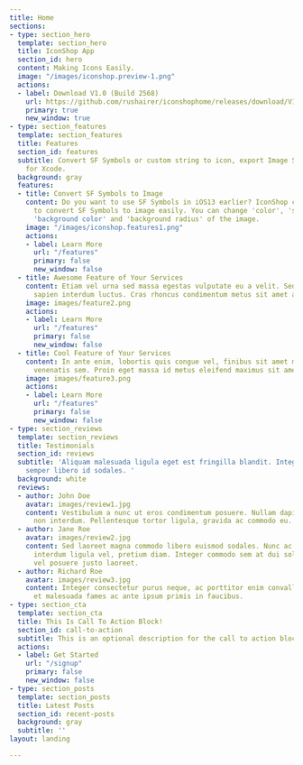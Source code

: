 ```yaml
---
title: Home
sections:
- type: section_hero
  template: section_hero
  title: IconShop App
  section_id: hero
  content: Making Icons Easily.
  image: "/images/iconshop.preview-1.png"
  actions:
  - label: Download V1.0 (Build 2568)
    url: https://github.com/rushairer/iconshophome/releases/download/V1.0/IconShop_V1.0_Build2568.dmg
    primary: true
    new_window: true
- type: section_features
  template: section_features
  title: Features
  section_id: features
  subtitle: Convert SF Symbols or custom string to icon, export Image Set or App Icon
    for Xcode.
  background: gray
  features:
  - title: Convert SF Symbols to Image
    content: Do you want to use SF Symbols in iOS13 earlier? IconShop can help you
      to convert SF Symbols to image easily. You can change 'color', 'scale', 'rotation',
      'background color' and 'background radius' of the image.
    image: "/images/iconshop.features1.png"
    actions:
    - label: Learn More
      url: "/features"
      primary: false
      new_window: false
  - title: Awesome Feature of Your Services
    content: Etiam vel urna sed massa egestas vulputate eu a velit. Sed ut nisl nec
      sapien interdum luctus. Cras rhoncus condimentum metus sit amet auctor.
    image: images/feature2.png
    actions:
    - label: Learn More
      url: "/features"
      primary: false
      new_window: false
  - title: Cool Feature of Your Services
    content: In ante enim, lobortis quis congue vel, finibus sit amet mi. Aenean quis
      venenatis sem. Proin eget massa id metus eleifend maximus sit amet nec urna.
    image: images/feature3.png
    actions:
    - label: Learn More
      url: "/features"
      primary: false
      new_window: false
- type: section_reviews
  template: section_reviews
  title: Testimonials
  section_id: reviews
  subtitle: 'Aliquam malesuada ligula eget est fringilla blandit. Integer finibus
    semper libero id sodales. '
  background: white
  reviews:
  - author: John Doe
    avatar: images/review1.jpg
    content: Vestibulum a nunc ut eros condimentum posuere. Nullam dapibus quis nunc
      non interdum. Pellentesque tortor ligula, gravida ac commodo eu.
  - author: Jane Roe
    avatar: images/review2.jpg
    content: Sed laoreet magna commodo libero euismod sodales. Nunc ac libero convallis,
      interdum ligula vel, pretium diam. Integer commodo sem at dui sollicitudin,
      vel posuere justo laoreet.
  - author: Richard Roe
    avatar: images/review3.jpg
    content: Integer consectetur purus neque, ac porttitor enim convallis vitae. Interdum
      et malesuada fames ac ante ipsum primis in faucibus.
- type: section_cta
  template: section_cta
  title: This Is Call To Action Block!
  section_id: call-to-action
  subtitle: This is an optional description for the call to action block.
  actions:
  - label: Get Started
    url: "/signup"
    primary: false
    new_window: false
- type: section_posts
  template: section_posts
  title: Latest Posts
  section_id: recent-posts
  background: gray
  subtitle: ''
layout: landing

---
```

